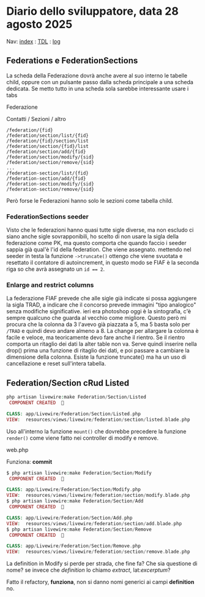 # Diario dello sviluppatore, data 28 agosto 2025

Nav: [index](../index.md) : [TDL](../TDL.md) : [log](../../storage/logs/laravel.log)

## Federations e FederationSections

La scheda della Federazione dovrà anche avere al suo interno
le tabelle child, oppure con un pulsante passo dalla scheda
principale a una scheda dedicata. Se metto tutto in una scheda
sola sarebbe interessante usare i tabs

Federazione

Contatti / Sezioni / altro

```text
/federation/{fid}
/federation/section/list/{fid}
/federation/{fid}/section/list
/federation/section/{fid}/list
/federation/section/add/{fid}
/federation/section/modify/{sid} 
/federation/section/remove/{sid}
...
/federation-section/list/{fid}
/federation-section/add/{fid}
/federation-section/modify/{sid} 
/federation-section/remove/{sid}
```

Però forse le Federazioni hanno solo le sezioni come tabella child.

### FederationSections seeder

Visto che le federazioni hanno quasi tutte sigle diverse,
ma non escludo ci siano anche sigle sovrapponibili, ho scelto
di non usare la sigla della federazione come PK, ma questo comporta
che quando faccio i seeder sappia già qual'è l'id della federation.
Che viene assegnato. mettendo nel seeder in testa la funzione
`->truncate()` ottengo che viene svuotata e resettato il
contatore di autoincrement, in questo modo se FIAF è la seconda riga
so che avrà assegnato un `id == 2`.

### Enlarge and restrict columns

La federazione FIAF prevede che alle sigle già indicate
si possa aggiungere la sigla TRAD, a indicare che il concorso
prevede immagini "tipo analogico" senza modifiche significative.
ieri era photoshop oggi è la sintografia, c'è sempre qualcuno
che guarda al vecchio come migliore.
Questo però mi procura che la colonna da 3 l'avevo già piazzata a 5,
ma 5 basta solo per `/TRAD` e quindi devo andare almeno a 8.
La change per allargare la colonna è facile e veloce, ma
teoricamente devo fare anche il rientro. Se il rientro comporta
un ritaglio dei dati la alter table non va. Serve quindi
inserire nella drop() prima una funzione di ritaglio dei dati,
e poi passare a cambiare la dimensione della colonna.
Esiste la funzione truncate() ma ha un uso di cancellazione e reset
sull'intera tabella.

## Federation/Section c**R**ud Listed

```php
php artisan livewire:make Federation/Section/Listed
 COMPONENT CREATED  🤙

CLASS: app/Livewire/Federation/Section/Listed.php
VIEW:  resources/views/livewire/federation/section/listed.blade.php
```

Uso all'interno la funzione `mount()` che dovrebbe precedere la funzione
`render()` come viene fatto nei controller di modify e remove.

web.php  

Funziona: **commit**

```php
$ php artisan livewire:make Federation/Section/Modify
 COMPONENT CREATED  🤙

CLASS: app/Livewire/Federation/Section/Modify.php
VIEW:  resources/views/livewire/federation/section/modify.blade.php
$ php artisan livewire:make Federation/Section/Add
 COMPONENT CREATED  🤙

CLASS: app/Livewire/Federation/Section/Add.php
VIEW:  resources/views/livewire/federation/section/add.blade.php
$ php artisan livewire:make Federation/Section/Remove
 COMPONENT CREATED  🤙

CLASS: app/Livewire/Federation/Section/Remove.php
VIEW:  resources/views/livewire/federation/section/remove.blade.php
```

La definition in Modify si perde per strada,
che fine fa? Che sia questione di nome? se invece che *definition* lo chiamo *extract*, lat:*excerptum*?

Fatto il refactory, **funziona**, non si danno nomi generici ai campi **definition** no.
